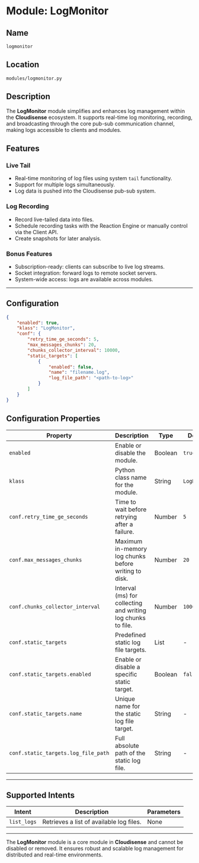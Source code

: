 
# Module: LogMonitor

## Name
`logmonitor`

## Location
`modules/logmonitor.py`

## Description

The **LogMonitor** module simplifies and enhances log management within the **Cloudisense** ecosystem. It supports real-time log monitoring, recording, and broadcasting through the core pub-sub communication channel, making logs accessible to clients and modules.

## Features

### Live Tail
- Real-time monitoring of log files using system `tail` functionality.
- Support for multiple logs simultaneously.
- Log data is pushed into the Cloudisense pub-sub system.

### Log Recording
- Record live-tailed data into files.
- Schedule recording tasks with the Reaction Engine or manually control via the Client API.
- Create snapshots for later analysis.

### Bonus Features
- Subscription-ready: clients can subscribe to live log streams.
- Socket integration: forward logs to remote socket servers.
- System-wide access: logs are available across modules.

---

## Configuration

```json
{
    "enabled": true,
    "klass": "LogMonitor",
    "conf": {
        "retry_time_ge_seconds": 5,
        "max_messages_chunks": 20,
        "chunks_collector_interval": 10000,
        "static_targets": [
            {
                "enabled": false,
                "name": "filename.log",
                "log_file_path": "<path-to-log>"
            }
        ]
    }
}
```

## Configuration Properties

| Property                               | Description                                                           | Type     | Default     |
|----------------------------------------|-----------------------------------------------------------------------|----------|-------------|
| `enabled`                              | Enable or disable the module.                                          | Boolean  | `true`      |
| `klass`                                | Python class name for the module.                                      | String   | `LogMonitor`|
| `conf.retry_time_ge_seconds`           | Time to wait before retrying after a failure.                         | Number   | `5`         |
| `conf.max_messages_chunks`             | Maximum in-memory log chunks before writing to disk.                  | Number   | `20`        |
| `conf.chunks_collector_interval`       | Interval (ms) for collecting and writing log chunks to file.           | Number   | `10000`     |
| `conf.static_targets`                  | Predefined static log file targets.                                   | List     | -           |
| `conf.static_targets.enabled`          | Enable or disable a specific static target.                           | Boolean  | `false`     |
| `conf.static_targets.name`             | Unique name for the static log file target.                           | String   | -           |
| `conf.static_targets.log_file_path`    | Full absolute path of the static log file.                             | String   | -           |

---

## Supported Intents

| Intent               | Description                               | Parameters |
|----------------------|-------------------------------------------|------------|
| `list_logs`          | Retrieves a list of available log files.  | None       |

---

The **LogMonitor** module is a core module in **Cloudisense** and cannot be disabled or removed. It ensures robust and scalable log management for distributed and real-time environments.
